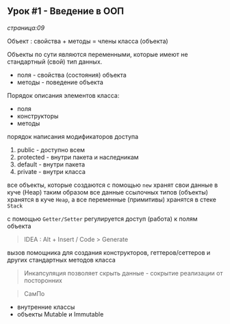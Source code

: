 ## Урок #1 - Введение в ООП
_страница:09_

Объект : свойства + методы = члены класса (объекта)

Объекты по сути являются переменными, которые имеют не стандартный (свой) тип данных.

- поля - свойства (состояния) объекта
- методы - поведение объекта

Порядок описания элементов класса:

- поля
- конструкторы
- методы

порядок написания модификаторов доступа

1. public       - доступно всем
2. protected    - внутри пакета и наследникам
3. default      - внутри пакета
4. private      - внутри класса

все объекты, которые создаются с помощью `new` хранят свои данные в куче (Heap)
таким образом все данные ссылочных типов (объекты) хранятся в куче `Heap`,
а все переменные (примитивы) хранятся в стеке `Stack`

с помощью `Getter/Setter` регулируется доступ (работа) к полям объекта

> IDEA : Alt + Insert / Code > Generate

вызов помощника для создания конструкторов, геттеров/сеттеров и других стандартных методов класса 

> Инкапсуляция позволяет скрыть данные - сокрытие реализации от посторонних

> СамПо 
- внутренние классы
- объекты Mutable и Immutable

